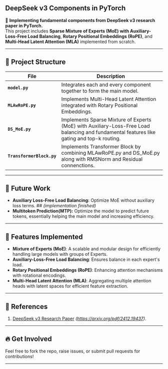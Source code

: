 ## **DeepSeek v3 Components in PyTorch**

🚀 **Implementing fundamental components from DeepSeek v3 research paper in PyTorch.**  
This project includes **Sparse Mixture of Experts (MoE) with Auxiliary-Loss-Free Load Balancing**, **Rotary Positional Embeddings (RoPE)**, and **Multi-Head Latent Attention (MLA)** implemented from scratch.

---

## 📂 **Project Structure**

| File           | Description                                                                                   |
|----------------|-----------------------------------------------------------------------------------------------|
| **`model.py`**  | Integrates each and every component together to form the main model.                                |
| **`MLAwRoPE.py`** | Implements Multi-Head Latent Attention integrated with Rotary Positional Embeddings.         |
| **`DS_MoE.py`**   | Implements Sparse Mixture of Experts (MoE) with Auxiliary-Loss-Free Load balancing and fundamental features like gating and top-k routing.|
| **`TransformerBlock.py`**   | Implements Transformer Block by combining MLAwRoPE.py and DS_MoE.py along with RMSNorm and Residual connenctions. |

---

## 🌟 **Future Work**
- **Auxiliary Loss-Free Load Balancing:** Optimize MoE without auxiliary loss terms.  ## *(implementation finished)*
- **Multitoken Prediction(MTP):** Optimize the model to predict future tokens, essentially helping the main model and increasing efficiency.  

---

## 🧪 **Features Implemented**
- **Mixture of Experts (MoE)**: A scalable and modular design for efficiently handling large models with groups of Experts.
- **Auxiliary-Loss-Free Load Balancing**: Ensures balance in each expert's load.
- **Rotary Positional Embeddings (RoPE)**: Enhancing attention mechanisms with rotational encodings.
- **Multi-Head Latent Attention (MLA)**: Aggregating multiple attention heads with latent spaces for efficient feature extraction.

---

## 📜 **References**
1. [DeepSeek v3 Research Paper](#) _(https://arxiv.org/pdf/2412.19437)._

---

## 🔥 **Get Involved**
Feel free to fork the repo, raise issues, or submit pull requests for contributions!

---

